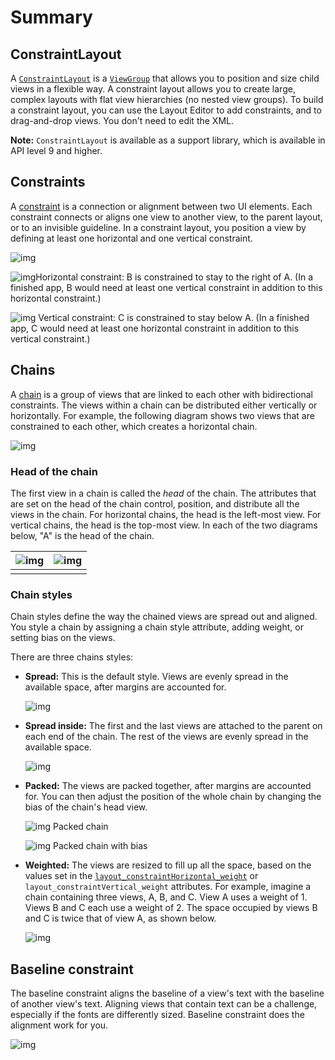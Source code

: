 # Summary

## ConstraintLayout

A [`ConstraintLayout`](https://developer.android.com/reference/android/support/constraint/ConstraintLayout.html) is a [`ViewGroup`](http://developer.android.com/reference/android/view/ViewGroup.html) that allows you to position and size child views in a flexible way. A constraint layout allows you to create large, complex layouts with flat view hierarchies (no nested view groups). To build a constraint layout, you can use the Layout Editor to add constraints, and to drag-and-drop views. You don't need to edit the XML.

**Note:** `ConstraintLayout` is available as a support library, which is available in API level 9 and higher.

## Constraints

A [constraint](https://developer.android.com/training/constraint-layout/#constraints-overview) is a connection or alignment between two UI elements. Each constraint connects or aligns one view to another view, to the parent layout, or to an invisible guideline. In a constraint layout, you position a view by defining at least one horizontal and one vertical constraint.

![img](https://codelabs.developers.google.com/codelabs/kotlin-android-training-constraint-layout/img/be3c775dcb40cfe.png)

![img](https://codelabs.developers.google.com/codelabs/kotlin-android-training-constraint-layout/img/ec6ab16929700158.png)Horizontal constraint: B is constrained to stay to the right of A. (In a finished app, B would need at least one vertical constraint in addition to this horizontal constraint.)

![img](https://codelabs.developers.google.com/codelabs/kotlin-android-training-constraint-layout/img/b4e089773fc08bd9.png) Vertical constraint: C is constrained to stay below A. (In a finished app, C would need at least one horizontal constraint in addition to this vertical constraint.)

## Chains

A [chain](https://developer.android.com/training/constraint-layout/#constrain-chain) is a group of views that are linked to each other with bidirectional constraints. The views within a chain can be distributed either vertically or horizontally. For example, the following diagram shows two views that are constrained to each other, which creates a horizontal chain.

![img](https://codelabs.developers.google.com/codelabs/kotlin-android-training-constraint-layout/img/690fa1708662a4a9.png)

### Head of the chain

The first view in a chain is called the *head* of the chain. The attributes that are set on the head of the chain control, position, and distribute all the views in the chain. For horizontal chains, the head is the left-most view. For vertical chains, the head is the top-most view. In each of the two diagrams below, "A" is the head of the chain.

| ![img](https://codelabs.developers.google.com/codelabs/kotlin-android-training-constraint-layout/img/e822baed8a72bf3a.png) | ![img](https://codelabs.developers.google.com/codelabs/kotlin-android-training-constraint-layout/img/559c8ae4c80cc90f.png) |
| ------------------------------------------------------------ | ------------------------------------------------------------ |
|                                                              |                                                              |

### Chain styles

Chain styles define the way the chained views are spread out and aligned. You style a chain by assigning a chain style attribute, adding weight, or setting bias on the views.

There are three chains styles:

- **Spread:** This is the default style. Views are evenly spread in the available space, after margins are accounted for.

  ![img](https://codelabs.developers.google.com/codelabs/kotlin-android-training-constraint-layout/img/d57e8cdbe225181f.png)

- **Spread inside:** The first and the last views are attached to the parent on each end of the chain. The rest of the views are evenly spread in the available space.

  ![img](https://codelabs.developers.google.com/codelabs/kotlin-android-training-constraint-layout/img/8ee14c6b5164afef.png)

- **Packed:** The views are packed together, after margins are accounted for. You can then adjust the position of the whole chain by changing the bias of the chain's head view.

  ![img](https://codelabs.developers.google.com/codelabs/kotlin-android-training-constraint-layout/img/16bb057b065865c6.png) Packed chain

  ![img](https://codelabs.developers.google.com/codelabs/kotlin-android-training-constraint-layout/img/c893437f3a9c3f06.png) Packed chain with bias

- **Weighted:** The views are resized to fill up all the space, based on the values set in the [`layout_constraintHorizontal_weight`](https://developer.android.com/reference/android/support/constraint/ConstraintLayout) or `layout_constraintVertical_weight` attributes. For example, imagine a chain containing three views, A, B, and C. View A uses a weight of 1. Views B and C each use a weight of 2. The space occupied by views B and C is twice that of view A, as shown below.

  ![img](https://codelabs.developers.google.com/codelabs/kotlin-android-training-constraint-layout/img/91ca5b204a0141ed.png)

## Baseline constraint

The baseline constraint aligns the baseline of a view's text with the baseline of another view's text. Aligning views that contain text can be a challenge, especially if the fonts are differently sized. Baseline constraint does the alignment work for you.

![img](https://codelabs.developers.google.com/codelabs/kotlin-android-training-constraint-layout/img/7eca5c45d4b85a9.png)